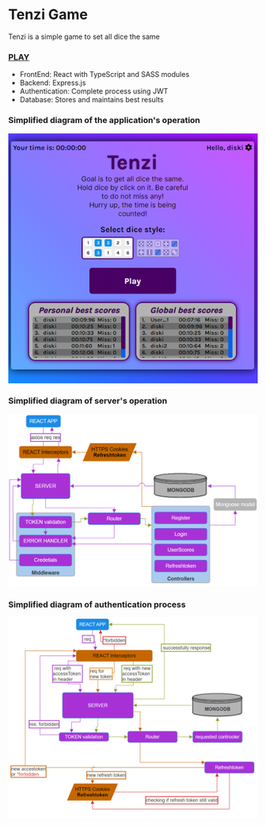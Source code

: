 # Tenzi Game

Tenzi is a simple game to set all dice the same

### [PLAY](https://rhalupczok.github.io/Tenzies/)

-   FrontEnd: React with TypeScript and SASS modules
-   Backend: Express.js
-   Authentication: Complete process using JWT
-   Database: Stores and maintains best results

### Simplified diagram of the application's operation

![Screenshot](https://github.com/rhalupczok/Portfolio/blob/master/src/images/myWork/my-work-tenzi.png)

### Simplified diagram of server's operation

![Screenshot](https://github.com/rhalupczok/Portfolio/blob/master/src/images/tenziDescription/serverDiagram.png)

### Simplified diagram of authentication process

![Screenshot](https://github.com/rhalupczok/Portfolio/blob/master/src/images/tenziDescription/refreshDiagram.png)
